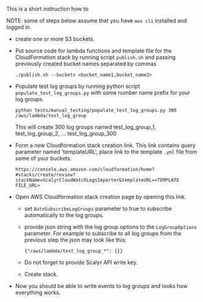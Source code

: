 This is a short instruction how to 

NOTE: some of steps below assume that you have `aws cli` installed and logged in. 

* create one or more S3 buckets.

* Put source code for lambda functions and template file for the CloudFormation stack by running script `publish.sh`
and passing previously created bucket names separated by commas

    ``` ./publish.sh --buckets <bucket_name1,bucket_name2> ```

* Populate test log groups by running python script `populate_test_log_groups.py` with some number name prefix for your log groups.

    ```python tests/manual_testing/populate_test_log_groups.py 300 /aws/lambda/test_log_group```
    
    This will create 300 log groups named test_log_group_1, test_log_group_2, ... test_log_group_300


* Form a new Cloudformation stack creation link. This link contains query parameter named 'templateURL',
 place link to the template `.yml` file from some of your buckets. 
 
    ```https://console.aws.amazon.com/cloudformation/home?#stacks/create/review?stackName=ScalyrCloudWatchLogsImporter&templateURL=<TEMPLATE FILE_URL>``` 

* Open AWS Cloudformation stack creation page by opening this link.

    * set `AutoSubscribeLogGroups` parameter to true to subscribe automatically to the log groups.
    * provide json string with the log group options to the `LogGroupOptions` parameter. 
    For example to subscribe to all log groups from the previous step the json may look like this:
    
        ```{"/aws/lambda/test_log_group_*": {}}```
    * Do not forget to provide Scalyr API write key.
    * Create stack.
    

* Now you should be able to write events to log groups and looks how everything works.

 

 